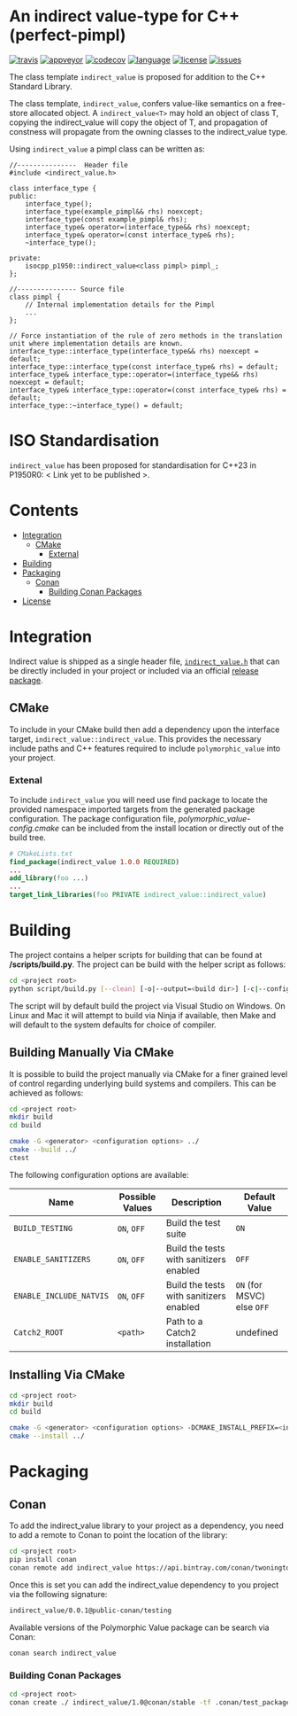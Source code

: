 # An indirect value-type for C++ (perfect-pimpl)

[![travis][badge.travis]][travis]
[![appveyor][badge.appveyor]][appveyor]
[![codecov][badge.codecov]][codecov]
[![language][badge.language]][language]
[![license][badge.license]][license]
[![issues][badge.issues]][issues]

[badge.travis]: https://img.shields.io/travis/jbcoe/indirect_value/master.svg?logo=travis
[badge.appveyor]: https://img.shields.io/appveyor/ci/jbcoe/indirect-value/master.svg?logo=appveyor
[badge.codecov]: https://img.shields.io/codecov/c/github/jbcoe/indirect_value/master.svg?logo=codecov
[badge.language]: https://img.shields.io/badge/language-C%2B%2B17-yellow.svg
[badge.license]: https://img.shields.io/badge/license-MIT-blue.svg
[badge.issues]: https://img.shields.io/github/issues/jbcoe/indirect_value.svg

[travis]: https://travis-ci.org/jbcoe/indirect_value
[appveyor]: https://ci.appveyor.com/project/jbcoe/indirect-value
[codecov]: https://codecov.io/gh/jbcoe/indirect_value
[language]: https://en.wikipedia.org/wiki/C%2B%2B17
[license]: https://en.wikipedia.org/wiki/MIT_License
[issues]: http://github.com/jbcoe/indirect_value/issues

The class template `indirect_value` is proposed for addition to the C++ Standard Library.

The class template, `indirect_value`, confers value-like semantics on a free-store
allocated object.  A `indirect_value<T>` may hold an object of class T, copying
the indirect_value<T> will copy the object of T, and propagation of constness will
propagate from the owning classes to the indirect_value type.

Using `indirect_value` a pimpl class can be written as:

~~~ {.cpp}
//---------------  Header file
#include <indirect_value.h>

class interface_type {
public:
    interface_type();
    interface_type(example_pimpl&& rhs) noexcept;
    interface_type(const example_pimpl& rhs);
    interface_type& operator=(interface_type&& rhs) noexcept;
    interface_type& operator=(const interface_type& rhs);
    ~interface_type();

private:
    isocpp_p1950::indirect_value<class pimpl> pimpl_;
};

//--------------- Source file
class pimpl {
    // Internal implementation details for the Pimpl
    ...
};

// Force instantiation of the rule of zero methods in the translation unit where implementation details are known.
interface_type::interface_type(interface_type&& rhs) noexcept = default;
interface_type::interface_type(const interface_type& rhs) = default;
interface_type& interface_type::operator=(interface_type&& rhs) noexcept = default;
interface_type& interface_type::operator=(const interface_type& rhs) = default;
interface_type::~interface_type() = default;
~~~

# ISO Standardisation
`indirect_value` has been proposed for standardisation for C++23 in P1950R0: < Link yet to be published >.

# Contents
- [Integration](#integration)
  - [CMake](#cmake)
    - [External](#external)
- [Building](#building)
- [Packaging](#packaging)
  - [Conan](#conan)
    - [Building Conan Packages](#building-conan-packages)
- [License](#license)

# Integration
Indirect value is shipped as a single header file, [`indirect_value.h`](https://github.com/jbcoe/indirect_value/blob/master/indirect_value.h) that can be directly included in your project or included via an official [release package](https://github.com/jbcoe/polymorphic_value/releases).

## CMake
To include in your CMake build then add a dependency upon the interface target, `indirect_value::indirect_value`.  This provides the necessary include paths and C++ features required to include `polymorphic_value` into your project.

### Extenal
To include `indirect_value` you will need use find package to locate the provided namespace imported targets from the generated package configuration.  The package configuration file, *polymorphic_value-config.cmake* can be included from the install location or directly out of the build tree.
```cmake
# CMakeLists.txt
find_package(indirect_value 1.0.0 REQUIRED)
...
add_library(foo ...)
...
target_link_libraries(foo PRIVATE indirect_value::indirect_value)
```
# Building

The project contains a helper scripts for building that can be found at **<project root>/scripts/build.py**. The project can be build with the helper script as follows:

```bash
cd <project root>
python script/build.py [--clean] [-o|--output=<build dir>] [-c|--config=<Debug|Release>] [--sanitizers] [-v|--verbose] [-t|--tests]
```

The script will by default build the project via Visual Studio on Windows. On Linux and Mac it will attempt to build via Ninja if available, then Make and will default to the system defaults for choice of compiler.

## Building Manually Via CMake

It is possible to build the project manually via CMake for a finer grained level of control regarding underlying build systems and compilers. This can be achieved as follows:
```bash
cd <project root>
mkdir build
cd build

cmake -G <generator> <configuration options> ../
cmake --build ../
ctest
```

The following configuration options are available:

| Name                    | Possible Values | Description                             | Default Value                  |
|-------------------------|-----------------|-----------------------------------------|--------------------------------|
| `BUILD_TESTING`         | `ON`, `OFF`     | Build the test suite                    | `ON`                           |
| `ENABLE_SANITIZERS`     | `ON`, `OFF`     | Build the tests with sanitizers enabled | `OFF`                          |
| `ENABLE_INCLUDE_NATVIS` | `ON`, `OFF`     | Build the tests with sanitizers enabled | `ON` (for MSVC) else `OFF`     |
| `Catch2_ROOT`           | `<path>`        | Path to a Catch2 installation           | undefined                      |


## Installing Via CMake

```bash
cd <project root>
mkdir build
cd build

cmake -G <generator> <configuration options> -DCMAKE_INSTALL_PREFIX=<install dir> ../
cmake --install ../
```

# Packaging

## Conan
To add the indirect_value library to your project as a dependency, you need to add a remote to Conan to point the
location of the library:
```bash
cd <project root>
pip install conan
conan remote add indirect_value https://api.bintray.com/conan/twonington/public-conan
```
Once this is set you can add the indirect_value dependency to you project via the following signature:
```bash
indirect_value/0.0.1@public-conan/testing
```
Available versions of the Polymorphic Value  package can be search via Conan:
```bash
conan search indirect_value
```

### Building Conan Packages

```bash
cd <project root>
conan create ./ indirect_value/1.0@conan/stable -tf .conan/test_package
```